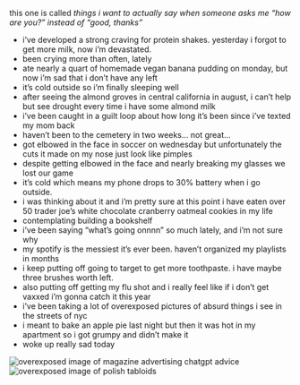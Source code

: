 this one is called *things i want to actually say when someone asks me “how are you?” instead of “good, thanks”*

* i’ve developed a strong craving for protein shakes. yesterday i forgot to get more milk, now i’m devastated.
* been crying more than often, lately
* ate nearly a quart of homemade vegan banana pudding on monday, but now i’m sad that i don’t have any left
* it’s cold outside so i’m finally sleeping well
* after seeing the almond groves in central california in august, i can’t help but see drought every time i have some almond milk
* i’ve been caught in a guilt loop about how long it’s been since i’ve texted my mom back
* haven’t been to the cemetery in two weeks… not great…
* got elbowed in the face in soccer on wednesday but unfortunately the cuts it made on my nose just look like pimples
* despite getting elbowed in the face and nearly breaking my glasses we lost our game
* it’s cold which means my phone drops to 30% battery when i go outside.
* i was thinking about it and i’m pretty sure at this point i have eaten over 50 trader joe’s white chocolate cranberry oatmeal cookies in my life
* contemplating building a bookshelf
* i’ve been saying “what’s going onnnn” so much lately, and i’m not sure why
* my spotify is the messiest it’s ever been. haven’t organized my playlists in months
* i keep putting off going to target to get more toothpaste. i have maybe three brushes worth left.
* also putting off getting my flu shot and i really feel like if i don’t get vaxxed i’m gonna catch it this year
* i’ve been taking a lot of overexposed pictures of absurd things i see in the streets of nyc
* i meant to bake an apple pie last night but then it was hot in my apartment so i got grumpy and didn’t make it
* woke up really sad today

![overexposed image of magazine advertising chatgpt advice](https://d2w9rnfcy7mm78.cloudfront.net/31620291/original_abbadf424712bf6018f5cae2a6ecfb4c.png?1729609269?bc=0)
![overexposed image of polish tabloids](https://d2w9rnfcy7mm78.cloudfront.net/31620233/original_6fca7ebbbf554e934b79d650fd0204a1.png?1729609180?bc=0)